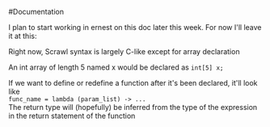 #Documentation

I plan to start working in ernest on this doc later this week. For now I'll
leave it at this:

Right now, Scrawl syntax is largely C-like except for array declaration

An int array of length 5 named x would be declared as `int[5] x;`

If we want to define or redefine a function after it's been declared, it'll 
look like  
`func_name = lambda (param_list) -> ... `  
The return type will (hopefully) be inferred from the type of the expression in 
the return statement of the function
